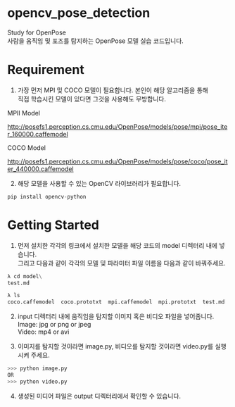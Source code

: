 # opencv_pose_detection
Study for OpenPose<br>
사람을 움직임 및 포즈를 탐지하는 OpenPose 모델 실습 코드입니다.

# Requirement

1. 가장 먼저 MPI 및 COCO 모델이 필요합니다. 본인이 해당 알고리즘을 통해<br> 
직접 학습시킨 모델이 있다면 그것을 사용해도 무방합니다.

MPII Model

http://posefs1.perception.cs.cmu.edu/OpenPose/models/pose/mpi/pose_iter_160000.caffemodel

COCO Model

http://posefs1.perception.cs.cmu.edu/OpenPose/models/pose/coco/pose_iter_440000.caffemodel

2. 해당 모델을 사용할 수 있는 OpenCV 라이브러리가 필요합니다.
```python
pip install opencv-python
```

# Getting Started
1. 먼저 설치한 각각의 링크에서 설치한 모델을 해당 코드의 model 디렉터리 내에 넣습니다.<br>
그리고 다음과 같이 각각의 모델 및 파라미터 파일 이름을 다음과 같이 바꿔주세요.
```python
λ cd model\
test.md

λ ls
coco.caffemodel  coco.prototxt  mpi.caffemodel  mpi.prototxt  test.md
```

2. input 디렉터리 내에 움직임을 탐지할 이미지 혹은 비디오 파일을 넣어줍니다.<br>
Image: jpg or png or jpeg<br>
Video: mp4 or avi<br>

3. 이미지를 탐지할 것이라면 image.py, 비디오를 탐지할 것이라면 video.py를 실행시켜 주세요.
```python
>>> python image.py
OR
>>> python video.py
```
4. 생성된 미디어 파일은 output 디렉터리에서 확인할 수 있습니다.
